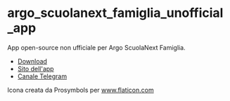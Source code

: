 # argo_scuolanext_famiglia_unofficial_app
App open-source non ufficiale per Argo ScuolaNext Famiglia.

- [Download](https://github.com/peppelg/argo_scuolanext_famiglia_unofficial_app/releases/latest/download/app-release.apk)
- [Sito dell'app](https://peppelg.space/argo-famiglia)
- [Canale Telegram](https://t.me/scuolanext)


Icona creata da Prosymbols per www.flaticon.com